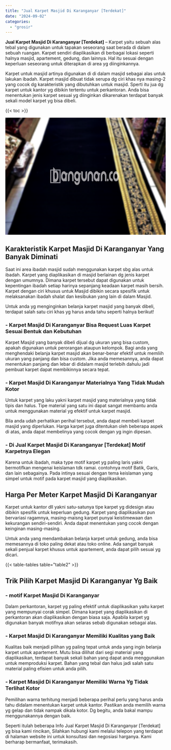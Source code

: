 ```yaml
---
title: "Jual Karpet Masjid Di Karanganyar [Terdekat]"
date: "2024-09-02"
categories: 
  - "grosir"
---
```


**Jual Karpet Masjid Di Karanganyar \[Terdekat\]** – Karpet yaitu sebuah alas tebal yang digunakan untuk tapakan seseorang saat berada di dalam sebuah ruangan. Karpet sendiri diaplikasikan di berbagai lokasi seperti halnya masjid, apartement, gedung, dan lainnya. Hal itu sesuai dengan keperluan seseorang untuk diterapkan di area yg diinginkannya.

Karpet untuk masjid artinya digunakan di di dalam masjid sebagai alas untuk lakukan ibadah. Karpet masjid dibuat tidak serupa dg ciri khas nya masing-2 yang cocok dg karakteristik yang dibutuhkan untuk masjid. Sperti itu jua dg karpet untuk kantor yg dibikin tertentu untuk perkantoran. Anda bisa menentukan jenis karpet sesuai yg diinginkan dikarenakan terdapat banyak sekali model karpet yg bisa dibeli.

{{< toc >}}

![Jual Karpet Masjid Di Karanganyar [Terdekat]](/images/grosir-karpet-murah-78.png)

## Karakteristik Karpet Masjid Di Karanganyar Yang Banyak Diminati

Saat ini area ibadah masjid sudah menggunakan karpet sbg alas untuk ibadah. Karpet yang diaplikasikan di masjid berlainan dg jenis karpet dengan umumnya. Dimana karpet tersebut dapat digunakan untuk kepentingan ibadah setiap harinya sepanjang keadaan karpet masih bersih. Karpet dengan ciri khusus untuk Masjid dibikin secara spesifik untuk melaksanakan ibadah shalat dan kesibukan yang lain di dalam Masjid.

Untuk anda yg menginginkan belanja karpet masjid yang banyak dibeli, terdapat salah satu ciri khas yg harus anda tahu seperti halnya berikut!

### \- Karpet Masjid Di Karanganyar Bisa Request Luas Karpet Sesuai Bentuk dan Kebutuhan

Karpet Masjid yang banyak dibeli dijual dg ukuran yang bisa custom, apakah digunakan untuk perorangan ataupun kelompok. Bagi anda yang menghendaki belanja karpet masjid akan benar-benar efektif untuk memliih ukuran yang panjang dan bisa custom. Jika anda memesannya, anda dapat menentukan panjang dan lebar di didalam masjid terlebih dahulu jadi pembuat karpet dapat membikinnya secara tepat.

### \- Karpet Masjid Di Karanganyar Materialnya Yang Tidak Mudah Kotor

Untuk karpet yang laku yakni karpet masjid yang materialnya yang tidak tipis dan halus. Tipe material yang satu ini dapat sangat membantu anda untuk menggunakan material yg efektif untuk karpet masjid.

Bila anda udah perhatikan perihal tersebut, anda dapat membeli karpet masjid yang diperlukan. Harga karpet juga ditentukan oleh beberapa aspek di atas, anda dapat membelinya yang cocok dengan yg ingin dipesan.

### \- Di Jual Karpet Masjid Di Karanganyar \[Terdekat\] Motif Karpetnya Elegan

Karena untuk ibadah, maka type motif karpet yg paling laris yakni bermotifkan mengenai keislaman tdk ramai. contohnya motif Batik, Garis, dan lain sebagainya. Pada intinya sesuai dengan tema keislaman yang simpel untuk motif pada karpet masjid yang diaplikasikan.

## Harga Per Meter Karpet Masjid Di Karanganyar

Karpet untuk kantor dll yakni satu-satunya tipe karpet yg didesign atau dibikin spesifik untuk keperluan gedung. Karpet yang diaplikasikan pun bervariasi ragamnya, masing-maisng karpet punyai keistimewaan dan kekurangan sendiri-sendiri. Anda dapat menentukan yang cocok dengan keinginan masing-masing.

Untuk anda yang mendambakan belanja karpet untuk gedung, anda bisa memesannya di toko paling dekat atau toko online. Ada sangat banyak sekali penjual karpet khusus untuk apartement, anda dapat pilih sesuai yg dicari.

{{< table-tables table="table2" >}}

## Trik Pilih Karpet Masjid Di Karanganyar Yg Baik

### \- motif Karpet Masjid Di Karanganyar

Dalam perkantoran, karpet yg paling efektif untuk diaplikasikan yaitu karpet yang mempunyai corak simpel. Dimana karpet yang diaplikasikan di perkantoran akan diaplikasikan dengan biasa saja. Apabila karpet yg digunakan banyak motifnya akan selaras sebab digunakan sebagai alas.

### \- Karpet Masjid Di Karanganyar Memiliki Kualitas yang Baik

Kualitas baik menjadi pilihan yg paling tepat untuk anda yang ingin belanja karpet untuk apartement. Mutu bisa dilihat dari segi material yang diaplikasikan, terdapat banyak sekali bahan yang dapat anda menggunakan untuk memproduksi karpet. Bahan yang tebal dan halus jadi salah satu material paling efisien untuk anda pilih.

### \- Karpet Masjid Di Karanganyar Memiliki Warna Yg Tidak Terlihat Kotor

Pemilihan warna terhitung menjadi beberapa perihal perlu yang harus anda tahu didalam menentukan karpet untuk kantor. Pastikan anda memilih warna yg gelap dan tidak nampak dikala kotor. Dg begitu, anda bakal mampu menggunakannya dengan baik.

Seperti itulah beberapa Info Jual Karpet Masjid Di Karanganyar \[Terdekat\] yg bisa kami rincikan, Silahkan hubungi kami melalui telepon yang terdapat di halaman website ini untuk konsultasi dan negosiasi harganya. Kami berharap bermanfaat, terimakasih.
